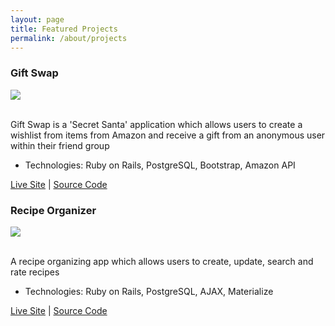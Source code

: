 ```yaml
---
layout: page
title: Featured Projects
permalink: /about/projects
---
```

<div class="projects">

  <div class="contents">
    <h3>Gift Swap</h3>
    <div class="images-right">
    <img src="{{ "/assets/gift-new.png" | prepend: site.baseurl }}"/>
  </div>
  <br />
    <p>Gift Swap is a 'Secret Santa' application which allows users to create a wishlist from items from Amazon and receive a gift from an anonymous user within their friend group</p>
    <ul>
      <li>Technologies: Ruby on Rails, PostgreSQL, Bootstrap, Amazon API</li>
    </ul>
    <p><a href="https://giftswapdbc.herokuapp.com/users/sign_in">Live Site</a> | <a href="https://github.com/clr2107/Gift-Swap">Source Code</a></p>
  </div>


  <div class="contents">
    <h3>Recipe Organizer</h3>
     <div class="images-right">
    <img src="{{ "/assets/recipe-new.png" | prepend: site.baseurl }}"/>
  </div>
  <br />
    <p>A recipe organizing app which allows users to create, update, search and rate recipes</p>
    <ul>
      <li>Technologies: Ruby on Rails, PostgreSQL, AJAX, Materialize</li>
    </ul>
    <p><a href="recipe-manager-dbc.herokuapp.com">Live Site</a> | <a href="https://github.com/clr2107/Recipe-Organizer">Source Code</a></p>
  </div>
</div>

